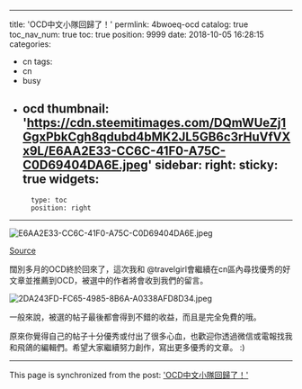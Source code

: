 
---
title: 'OCD中文小隊回歸了！'
permlink: 4bwoeq-ocd
catalog: true
toc_nav_num: true
toc: true
position: 9999
date: 2018-10-05 16:28:15
categories:
- cn
tags:
- cn
- busy
- ocd
thumbnail: 'https://cdn.steemitimages.com/DQmWUeZj1GgxPbkCgh8qdubd4bMK2JL5GB6c3rHuVfVXx9L/E6AA2E33-CC6C-41F0-A75C-C0D69404DA6E.jpeg'
sidebar:
    right:
        sticky: true
widgets:
    -
        type: toc
        position: right
---




![E6AA2E33-CC6C-41F0-A75C-C0D69404DA6E.jpeg](https://cdn.steemitimages.com/DQmWUeZj1GgxPbkCgh8qdubd4bMK2JL5GB6c3rHuVfVXx9L/E6AA2E33-CC6C-41F0-A75C-C0D69404DA6E.jpeg)

[Source](https://steemit.com/ocd/@ocd/ocd-international-daily-issue-178)

闊別多月的OCD終於回來了，這次我和 @travelgirl會繼續在cn區內尋找優秀的好文章並推薦到OCD，被選中的作者將會收到我們的留言。

![2DA243FD-FC65-4985-8B6A-A0338AFD8D34.jpeg](https://cdn.steemitimages.com/DQmWBMM9nMmBrqfwm7eEuRVn9npntemcgXruoduH6BpvcrH/2DA243FD-FC65-4985-8B6A-A0338AFD8D34.jpeg)

一般來說，被選的帖子最後都會得到不錯的收益，而且是完全免費的哦。

原來你覺得自己的帖子十分優秀或付出了很多心血，也歡迎你透過微信或電報找我和飛鴿的編輯們。希望大家繼續努力創作，寫出更多優秀的文章。 :)


- - -

This page is synchronized from the post: ['OCD中文小隊回歸了！'](https://steemit.com/@htliao/4bwoeq-ocd)
